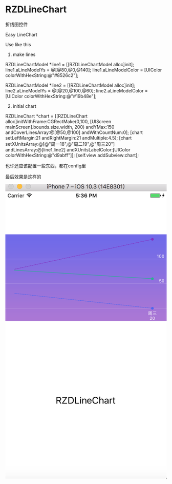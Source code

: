 # RZDLineChart
折线图控件

Easy LineChart

Use like this 

1. make lines

RZDLineChartModel *line1 = [[RZDLineChartModel alloc]init];
line1.aLineModelYs = @[@80,@0,@140];
line1.aLineModelColor = [UIColor colorWithHexString:@"#8526c2"];

RZDLineChartModel *line2 = [[RZDLineChartModel alloc]init];
line2.aLineModelYs = @[@20,@100,@60];
line2.aLineModelColor = [UIColor colorWithHexString:@"#19b48e"];

2. initial chart

RZDLineChart *chart = [[RZDLineChart alloc]initWithFrame:CGRectMake(0,100, [UIScreen mainScreen].bounds.size.width, 200) andYMax:150 andCoverLinesArray:@[@50,@100] andWithCountNum:0];
[chart setLeftMargin:21 andRightMargin:21 andMultiple:4.5];
[chart setXUnitsArray:@[@"周一18",@"周二19",@"周三20"] andLinesArray:@[line1,line2] andXUnitsLabelColor:[UIColor colorWithHexString:@"d9abff"]];
[self.view addSubview:chart];

也许还应该配置一些东西，都在config里

最后效果是这样的 

![Alt text](https://github.com/RyanZD/RZDLineChart/raw/master/Screenshots/show.png)

